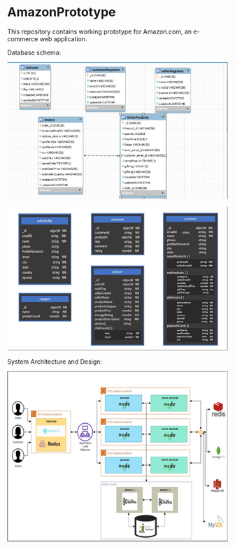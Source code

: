 # AmazonPrototype
This repository contains working prototype for Amazon.com, an e-commerce web application.

Database schema:

![picture](./images/Picture1.jpg)

![picture](./images/Picture2.jpg)

System Architecture and Design:

![picture](./images/Pic3.jpg)
